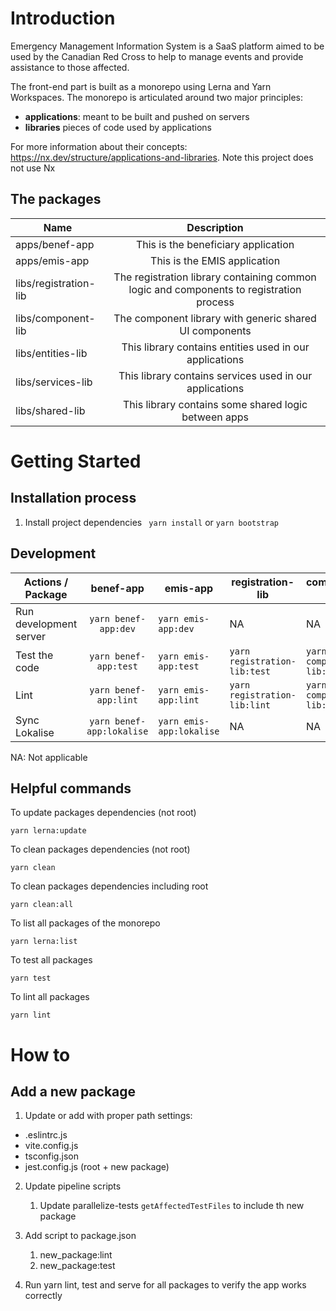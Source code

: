 # Introduction
Emergency Management Information System is a SaaS platform aimed to be used by the Canadian
Red Cross to help to manage events and provide assistance to those affected.

The front-end part is built as a monorepo using Lerna and Yarn Workspaces. The monorepo is articulated around two major principles:
- **applications**: meant to be built and pushed on servers
- **libraries** pieces of code used by applications

For more information about their concepts: https://nx.dev/structure/applications-and-libraries. Note this project does not use Nx

## The packages

| Name                  |                                       Description                                       |
|-----------------------|:---------------------------------------------------------------------------------------:|
| apps/benef-app        |                           This is the beneficiary application                           |
| apps/emis-app         |                              This is the EMIS application                               | 
| libs/registration-lib | The registration library containing common logic and components to registration process | 
| libs/component-lib    |                 The component library with generic shared UI components                 | 
| libs/entities-lib     |                 This library contains entities used in our applications                 | 
| libs/services-lib     |                 This library contains services used in our applications                 | 
| libs/shared-lib       |                  This library contains some shared logic between apps                   | 


# Getting Started
## Installation process

1. Install project dependencies
``` yarn install``` or ```yarn bootstrap```

## Development

| Actions / Package      |           benef-app           | emis-app                     | registration-lib                 | component-lib                 | entities-lib                 |
|------------------------|:-----------------------------:|------------------------------|----------------------------------|-------------------------------|------------------------------|
| Run development server |   ```yarn benef-app:dev```    | ```yarn emis-app:dev```      | NA                               | NA                            | NA                           |
| Test the code          |   ```yarn benef-app:test```   | ```yarn emis-app:test```     | ```yarn registration-lib:test``` | ```yarn component-lib:test``` | ```yarn entities-lib:test``` | 
| Lint                   |   ```yarn benef-app:lint```   | ```yarn emis-app:lint```     | ```yarn registration-lib:lint``` | ```yarn component-lib:lint``` | ```yarn entities-lib:lint``` | 
| Sync Lokalise          | ```yarn benef-app:lokalise``` | ```yarn emis-app:lokalise``` | NA                               | NA                            | NA                           | 

NA: Not applicable

## Helpful commands

To update packages dependencies (not root)
```
yarn lerna:update
```

To clean packages dependencies (not root)
```
yarn clean
```

To clean packages dependencies including root
```
yarn clean:all
```

To list all packages of the monorepo
```
yarn lerna:list
```

To test all packages
```
yarn test
```

To lint all packages
```
yarn lint
```

# How to
## Add a new package

1) Update or add with proper path settings:
- .eslintrc.js
- vite.config.js
- tsconfig.json
- jest.config.js (root + new package)

2) Update pipeline scripts
   1) Update parallelize-tests `getAffectedTestFiles` to include th new package

3) Add script to package.json
   1) new_package:lint
   3) new_package:test

4) Run yarn lint, test and serve for all packages to verify the app works correctly
